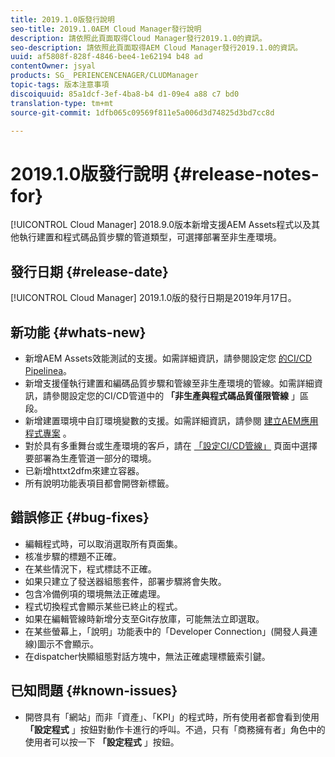```yaml
---
title: 2019.1.0版發行說明
seo-title: 2019.1.0AEM Cloud Manager發行說明
description: 請依照此頁面取得Cloud Manager發行2019.1.0的資訊。
seo-description: 請依照此頁面取得AEM Cloud Manager發行2019.1.0的資訊。
uuid: af5808f-828f-4846-bee4-1e62194 b48 ad
contentOwner: jsyal
products: SG_ PERIENCENCENAGER/CLUDManager
topic-tags: 版本注意事項
discoiquuid: 85a1dcf-3ef-4ba8-b4 d1-09e4 a88 c7 bd0
translation-type: tm+mt
source-git-commit: 1dfb065c09569f811e5a006d3d74825d3bd7cc8d

---
```



# 2019.1.0版發行說明 {#release-notes-for}

[!UICONTROL Cloud Manager] 2018.9.0版本新增支援AEM Assets程式以及其他執行建置和程式碼品質步驟的管道類型，可選擇部署至非生產環境。

## 發行日期 {#release-date}

[!UICONTROL Cloud Manager] 2019.1.0版的發行日期是2019年月17日。

## 新功能 {#whats-new}

* 新增AEM Assets效能測試的支援。如需詳細資訊，請參閱設定您 [的CI/CD Pipelinea](configuring-pipeline.md)。
* 新增支援僅執行建置和編碼品質步驟和管線至非生產環境的管線。如需詳細資訊，請參閱設定您的CI/CD管道中的 **「非生產與程式碼品質僅限管線**[](configuring-pipeline.md) 」區段。
* 新增建置環境中自訂環境變數的支援。如需詳細資訊，請參閱 [建立AEM應用程式專案](create-an-application-project.md) 。
* 對於具有多重舞台或生產環境的客戶，請在 [「設定CI/CD管線」](configuring-pipeline.md) 頁面中選擇要部署為生產管道一部分的環境。
* 已新增httxt2dfm來建立容器。
* 所有說明功能表項目都會開啓新標籤。

## 錯誤修正 {#bug-fixes}

* 編輯程式時，可以取消選取所有頁面集。
* 核准步驟的標題不正確。
* 在某些情況下，程式標誌不正確。
* 如果只建立了發送器組態套件，部署步驟將會失敗。
* 包含冷備例項的環境無法正確處理。
* 程式切換程式會顯示某些已終止的程式。
* 如果在編輯管線時新增分支至Git存放庫，可能無法立即選取。
* 在某些螢幕上，「說明」功能表中的「Developer Connection」(開發人員連線)圖示不會顯示。
* 在dispatcher快顯組態對話方塊中，無法正確處理標籤索引鍵。

## 已知問題 {#known-issues}

* 開啓具有「網站」而非「資產」、「KPI」的程式時，所有使用者都會看到使用 **「設定程式** 」按鈕對動作卡進行的呼叫。不過，只有「商務擁有者」角色中的使用者可以按一下 **「設定程式** 」按鈕。